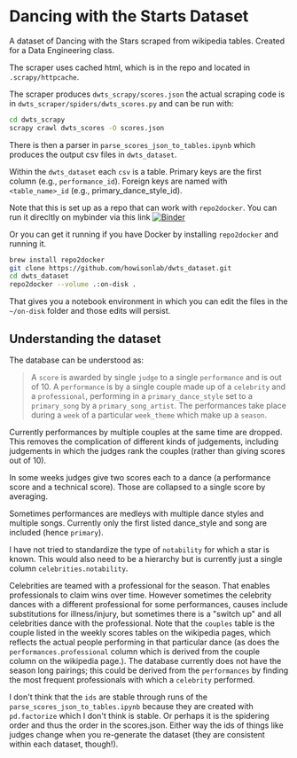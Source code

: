 # Dancing with the Starts Dataset

A dataset of Dancing with the Stars scraped from wikipedia tables.  Created for a Data Engineering class.

The scraper uses cached html, which is in the repo and located in `.scrapy/httpcache`. 

The scraper produces `dwts_scrapy/scores.json` the actual scraping code is in `dwts_scraper/spiders/dwts_scores.py` and can be run with:

```sh
cd dwts_scrapy
scrapy crawl dwts_scores -O scores.json
```

There is then a parser in `parse_scores_json_to_tables.ipynb` which produces the output csv files in `dwts_dataset`.

Within the `dwts_dataset` each `csv` is a table. Primary keys are the first column (e.g., `performance_id`). Foreign keys are named with `<table_name>_id` (e.g., primary_dance_style_id).

Note that this is set up as a repo that can work with `repo2docker`.  You can run it direcltly on mybinder via this link [![Binder](https://mybinder.org/badge_logo.svg)](https://mybinder.org/v2/gh/howisonlab/dwts_dataset.git/HEAD)

Or you can get it running if you have Docker by installing `repo2docker` and running it.

```sh
brew install repo2docker
git clone https://github.com/howisonlab/dwts_dataset.git
cd dwts_dataset
repo2docker --volume .:on-disk .
```

That gives you a notebook environment in which you can edit the files in the `~/on-disk` folder and those edits will persist.

## Understanding the dataset

The database can be understood as:

> A `score` is awarded by single `judge` to a single `performance` and is out of 10. A `performance` is by a single couple made up of a `celebrity` and a `professional`, performing in a `primary_dance_style` set to a `primary_song` by a `primary_song_artist`. The performances take place during a `week` of a particular `week_theme` which make up a `season`.

Currently performances by multiple couples at the same time are dropped. This removes the complication of different kinds of judgements, including judgements in which the judges rank the couples (rather than giving scores out of 10).

In some weeks judges give two scores each to a dance (a performance score and a technical score). Those are collapsed to a single score by averaging.

Sometimes performances are medleys with multiple dance styles and multiple songs.  Currently only the first listed dance_style and song are included (hence `primary`).  

I have not tried to standardize the type of `notability` for which a star is known. This would also need to be a hierarchy but is currently just a single column `celebrities.notability`.

Celebrities are teamed with a professional for the season. That enables professionals to claim wins over time. However sometimes the celebrity dances with a different professional for some performances, causes include substitutions for illness/injury, but sometimes there is a "switch up" and all celebrities dance with the professional. Note that the `couples` table is the couple listed in the weekly scores tables on the wikipedia pages, which reflects the actual people performing in that particular dance (as does the `performances.professional` column which is derived from the couple column on the wikipedia page.). The database currently does not have the season long pairings; this could be derived from the `performances` by finding the most frequent professionals with which a `celebrity` performed.

I don't think that the `ids` are stable through runs of the `parse_scores_json_to_tables.ipynb` because they are created with `pd.factorize` which I don't think is stable.  Or perhaps it is the spidering order and thus the order in the scores.json.  Either way the ids of things like judges change when you re-generate the dataset (they are consistent within each dataset, though!).
